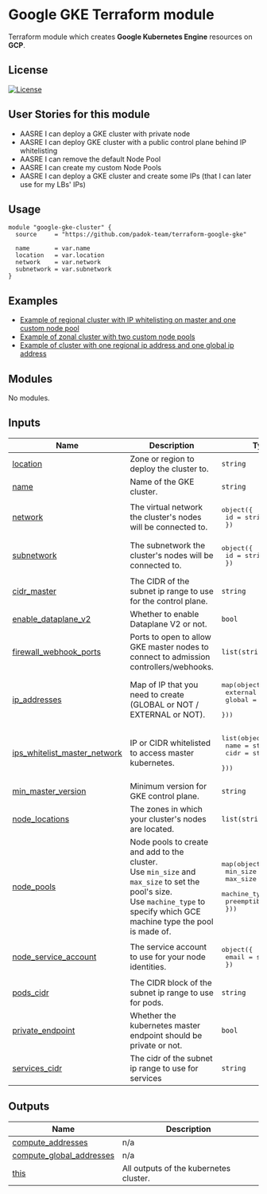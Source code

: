 # Google GKE Terraform module

Terraform module which creates **Google Kubernetes Engine** resources on **GCP**.

## License

[![License](https://img.shields.io/badge/License-Apache_2.0-blue.svg)](https://opensource.org/licenses/Apache-2.0)

## User Stories for this module

- AASRE I can deploy a GKE cluster with private node
- AASRE I can deploy GKE cluster with a public control plane behind IP whitelisting
- AASRE I can remove the default Node Pool
- AASRE I can create my custom Node Pools
- AASRE I can deploy a GKE cluster and create some IPs (that I can later use for my LBs' IPs)

## Usage

```hcl
module "google-gke-cluster" {
  source     = "https://github.com/padok-team/terraform-google-gke"

  name       = var.name
  location   = var.location
  network    = var.network
  subnetwork = var.subnetwork
}
```

## Examples

- [Example of regional cluster with IP whitelisting on master and one custom node pool](examples/regional_private_cluster)
- [Example of zonal cluster with two custom node pools](examples/zonal_multiple_node_pool)
- [Example of cluster with one regional ip address and one global ip address](examples/cluster_with_ip_addresses)

<!-- BEGIN_TF_DOCS -->
## Modules

No modules.

## Inputs

| Name | Description | Type | Default | Required |
|------|-------------|------|---------|:--------:|
| <a name="input_location"></a> [location](#input\_location) | Zone or region to deploy the cluster to. | `string` | n/a | yes |
| <a name="input_name"></a> [name](#input\_name) | Name of the GKE cluster. | `string` | n/a | yes |
| <a name="input_network"></a> [network](#input\_network) | The virtual network the cluster's nodes will be connected to. | <pre>object({<br>    id = string<br>  })</pre> | n/a | yes |
| <a name="input_subnetwork"></a> [subnetwork](#input\_subnetwork) | The subnetwork the cluster's nodes will be connected to. | <pre>object({<br>    id = string<br>  })</pre> | n/a | yes |
| <a name="input_cidr_master"></a> [cidr\_master](#input\_cidr\_master) | The CIDR of the subnet ip range to use for the control plane. | `string` | `"10.168.0.0/28"` | no |
| <a name="input_enable_dataplane_v2"></a> [enable\_dataplane\_v2](#input\_enable\_dataplane\_v2) | Whether to enable Dataplane V2 or not. | `bool` | `true` | no |
| <a name="input_firewall_webhook_ports"></a> [firewall\_webhook\_ports](#input\_firewall\_webhook\_ports) | Ports to open to allow GKE master nodes to connect to admission controllers/webhooks. | `list(string)` | `[]` | no |
| <a name="input_ip_addresses"></a> [ip\_addresses](#input\_ip\_addresses) | Map of IP that you need to create (GLOBAL or NOT / EXTERNAL or NOT). | <pre>map(object({<br>    external = bool<br>    global   = bool<br>  }))</pre> | `{}` | no |
| <a name="input_ips_whitelist_master_network"></a> [ips\_whitelist\_master\_network](#input\_ips\_whitelist\_master\_network) | IP or CIDR whitelisted to access master kubernetes. | <pre>list(object({<br>    name = string<br>    cidr = string<br>  }))</pre> | `[]` | no |
| <a name="input_min_master_version"></a> [min\_master\_version](#input\_min\_master\_version) | Minimum version for GKE control plane. | `string` | `"1.20"` | no |
| <a name="input_node_locations"></a> [node\_locations](#input\_node\_locations) | The zones in which your cluster's nodes are located. | `list(string)` | `null` | no |
| <a name="input_node_pools"></a> [node\_pools](#input\_node\_pools) | Node pools to create and add to the cluster.<br>Use `min_size` and `max_size` to set the pool's size.<br>Use `machine_type` to specify which GCE machine type the pool is made of. | <pre>map(object({<br>    min_size     = number<br>    max_size     = number<br>    machine_type = string<br>    preemptible  = bool<br>  }))</pre> | `{}` | no |
| <a name="input_node_service_account"></a> [node\_service\_account](#input\_node\_service\_account) | The service account to use for your node identities. | <pre>object({<br>    email = string<br>  })</pre> | <pre>{<br>  "email": null<br>}</pre> | no |
| <a name="input_pods_cidr"></a> [pods\_cidr](#input\_pods\_cidr) | The CIDR block of the subnet ip range to use for pods. | `string` | `null` | no |
| <a name="input_private_endpoint"></a> [private\_endpoint](#input\_private\_endpoint) | Whether the kubernetes master endpoint should be private or not. | `bool` | `false` | no |
| <a name="input_services_cidr"></a> [services\_cidr](#input\_services\_cidr) | The cidr of the subnet ip range to use for services | `string` | `null` | no |

## Outputs

| Name | Description |
|------|-------------|
| <a name="output_compute_addresses"></a> [compute\_addresses](#output\_compute\_addresses) | n/a |
| <a name="output_compute_global_addresses"></a> [compute\_global\_addresses](#output\_compute\_global\_addresses) | n/a |
| <a name="output_this"></a> [this](#output\_this) | All outputs of the kubernetes cluster. |
<!-- END_TF_DOCS -->
